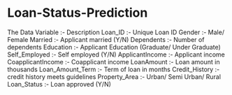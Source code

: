 # Loan-Status-Prediction


The Data
Variable      :-        	Description
Loan_ID	      :-          Unique Loan ID
Gender	      :-          Male/ Female
Married	      :-          Applicant married (Y/N)
Dependents	  :-          Number of dependents
Education	    :-          Applicant Education (Graduate/ Under Graduate)
Self_Employed	:-          Self employed (Y/N)
ApplicantIncome	:-       Applicant income
CoapplicantIncome	 :-     Coapplicant income
LoanAmount	      :-      Loan amount in thousands
Loan_Amount_Term  :-    	Term of loan in months
Credit_History	  :-      credit history meets guidelines
Property_Area	    :-      Urban/ Semi Urban/ Rural
Loan_Status	      :-      Loan approved (Y/N)
